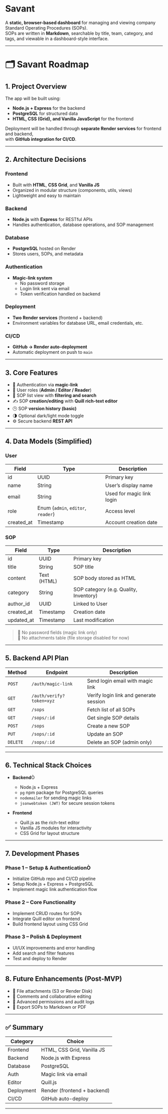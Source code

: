 # Savant

A **static, browser-based dashboard** for managing and viewing company Standard Operating Procedures (SOPs).  
SOPs are written in **Markdown**, searchable by title, team, category, and tags, and viewable in a dashboard-style interface.

---

# 🗂️ Savant Roadmap

## 1. Project Overview

The app will be built using:

- **Node.js + Express** for the backend
- **PostgreSQL** for structured data
- **HTML, CSS (Grid), and Vanilla JavaScript** for the frontend

Deployment will be handled through **separate Render services** for frontend and backend,  
with **GitHub integration for CI/CD**.

---

## 2. Architecture Decisions

### Frontend

- Built with **HTML**, **CSS Grid**, and **Vanilla JS**
- Organized in modular structure (components, utils, views)
- Lightweight and easy to maintain

### Backend

- **Node.js** with **Express** for RESTful APIs
- Handles authentication, database operations, and SOP management

### Database

- **PostgreSQL** hosted on Render
- Stores users, SOPs, and metadata

### Authentication

- **Magic-link system**
  - No password storage
  - Login link sent via email
  - Token verification handled on backend

### Deployment

- **Two Render services** (frontend + backend)
- Environment variables for database URL, email credentials, etc.

### CI/CD

- **GitHub → Render auto-deployment**
- Automatic deployment on push to `main`

---

## 3. Core Features

- 🔐 Authentication via **magic-link**
- 👤 User roles (**Admin / Editor / Reader**)
- 📜 SOP list view with **filtering and search**
- ✍️ SOP **creation/editing** with **Quill rich-text editor**
- 🕒 SOP **version history (basic)**
- 🌗 Optional dark/light mode toggle
- ⚙️ Secure backend **REST API**

---

## 4. Data Models (Simplified)

### User

| Field      | Type                               | Description               |
| ---------- | ---------------------------------- | ------------------------- |
| id         | UUID                               | Primary key               |
| name       | String                             | User’s display name       |
| email      | String                             | Used for magic link login |
| role       | Enum (`admin`, `editor`, `reader`) | Access level              |
| created_at | Timestamp                          | Account creation date     |

### SOP

| Field      | Type        | Description                            |
| ---------- | ----------- | -------------------------------------- |
| id         | UUID        | Primary key                            |
| title      | String      | SOP title                              |
| content    | Text (HTML) | SOP body stored as HTML                |
| category   | String      | SOP category (e.g. Quality, Inventory) |
| author_id  | UUID        | Linked to User                         |
| created_at | Timestamp   | Creation date                          |
| updated_at | Timestamp   | Last modification                      |

> 🔸 No password fields (magic link only)  
> 🔸 No attachments table (file storage disabled for now)

---

## 5. Backend API Plan

| Method   | Endpoint                 | Description                            |
| -------- | ------------------------ | -------------------------------------- |
| `POST`   | `/auth/magic-link`       | Send login email with magic link       |
| `GET`    | `/auth/verify?token=xyz` | Verify login link and generate session |
| `GET`    | `/sops`                  | Fetch list of all SOPs                 |
| `GET`    | `/sops/:id`              | Get single SOP details                 |
| `POST`   | `/sops`                  | Create a new SOP                       |
| `PUT`    | `/sops/:id`              | Update an SOP                          |
| `DELETE` | `/sops/:id`              | Delete an SOP (admin only)             |

---

## 6. Technical Stack Choices

- **Backend**Ò

  - Node.js + Express
  - `pg` npm package for PostgreSQL queries
  - `nodemailer` for sending magic links
  - `jsonwebtoken (JWT)` for secure session tokens

- **Frontend**
  - Quill.js as the rich-text editor
  - Vanilla JS modules for interactivity
  - CSS Grid for layout structure

---

## 7. Development Phases

### **Phase 1 – Setup & AuthenticationÒ**

- Initialize GitHub repo and CI/CD pipeline
- Setup Node.js + Express + PostgreSQL
- Implement magic link authentication flow

### **Phase 2 – Core Functionality**

- Implement CRUD routes for SOPs
- Integrate Quill editor on frontend
- Build frontend layout using CSS Grid

### **Phase 3 – Polish & Deployment**

- UI/UX improvements and error handling
- Add search and filter features
- Test and deploy to Render

---

## 8. Future Enhancements (Post-MVP)

- 📎 File attachments (S3 or Render Disk)
- 💬 Comments and collaborative editing
- 🧾 Advanced permissions and audit logs
- 📄 Export SOPs to Markdown or PDF

---

## ✅ Summary

| Category   | Choice                      |
| ---------- | --------------------------- |
| Frontend   | HTML, CSS Grid, Vanilla JS  |
| Backend    | Node.js with Express        |
| Database   | PostgreSQL                  |
| Auth       | Magic link via email        |
| Editor     | Quill.js                    |
| Deployment | Render (frontend + backend) |
| CI/CD      | GitHub auto-deploy          |

---
